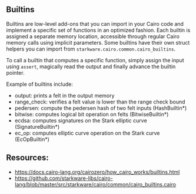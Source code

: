 ## Builtins

Builtins are low-level add-ons that you can import in your Cairo code and implement a specific set of functions in an optimized fashion.
Each builtin is assigned a separate memory location, accessible through regular Cairo memory calls using implicit parameters.
Some builtins have their own struct helpers you can import from `starkware.cairo.common.cairo_builtins`.

To call a builtin that computes a specific function, simply assign the input using `assert`, magically read the output and finally advance the builtin pointer.

Example of builtins include:
  - output: prints a felt in the output memory
  - range_check: verifies a felt value is lower than the range check bound
  - pedersen: compute the pedersen hash of two felt inputs (HashBuiltin*)
  - bitwise: computes logical bit operation on felts (BitwiseBuiltin*)
  - ecdsa: computes signatures on the Stark elliptic curve (SignatureBuiltin*)
  - ec_op: computes elliptic curve operation on the Stark curve (EcOpBuiltin*)

## Resources:
- https://docs.cairo-lang.org/cairozero/how_cairo_works/builtins.html
- https://github.com/starkware-libs/cairo-lang/blob/master/src/starkware/cairo/common/cairo_builtins.cairo
